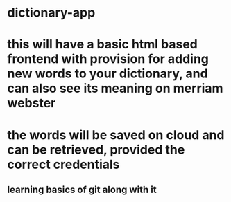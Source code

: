 # dictionary-app
# this will have a basic html based frontend with provision for adding new words to your dictionary, and can also see its meaning on merriam webster
# the words will be saved on cloud and can be retrieved, provided the correct credentials

## learning basics of git along with it

